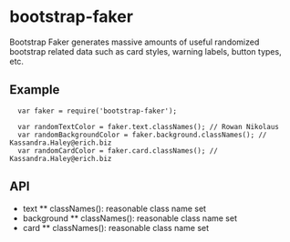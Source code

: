 # bootstrap-faker
Bootstrap Faker generates massive amounts of useful randomized bootstrap related data such as card styles, warning labels, button types, etc.

## Example

      var faker = require('bootstrap-faker');

      var randomTextColor = faker.text.classNames(); // Rowan Nikolaus
      var randomBackgroundColor = faker.background.classNames(); // Kassandra.Haley@erich.biz
      var randomCardColor = faker.card.classNames(); // Kassandra.Haley@erich.biz

## API

* text
** classNames(): reasonable class name set
* background
** classNames(): reasonable class name set
* card
** classNames(): reasonable class name set

